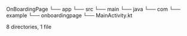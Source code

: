 OnBoardingPage
└── app
    └── src
        └── main
            └── java
                └── com
                    └── example
                        └── onboardingpage
                            └── MainActivity.kt

8 directories, 1 file
